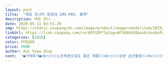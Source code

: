 ```yaml
---
layout: post 
title:  "레토 모니터 받침대 LMS-P03, 블랙" 
description: 레토 모니 ..
date: 2020-05-11 03:51:20 
img: https://static.coupangcdn.com/image/product/image/vendoritem/2019/08/09/3120276830/e7861597-9c24-4803-b67c-c06033776251.jpg 
linkUrl: https://link.coupang.com/re/AFFSDP?lptag=AF3600438&subid=ahnPublicAsk&pageKey=9610265&itemId=42405400&vendorItemId=3120276830&traceid=V0-113-5a37533feee65035 
categories: [1016] 
color: FFB2D9 
price: 9500 
author: Ask View Shop 
cont:  "●구매후기●<br/>((노트북용으로도 좋은 제품))<br/>((상판 공간활용))<br/>((아랫쪽 수납공간))<br/>((재질))<br/>++추가 후기(2020.<br/>03.<br/>21)<br/>14인치까지는 깔끔하게 올려놓고 쓸 수 있는 사이즈 같습니다.<br/><br/>15인치도 올려놓고 쓸수 있지만 조금 앞뒤로 튀어나옵니다.<br/> 한쪽을 벽에 붙여놓고 쓰는게 아니라면 노트북을 건드릴때마다 밀려서 불편함을 느낄 수도 있습니다.<br/><br/>17인치... <br/>.<br/>는 위태위태해 보일것으로 생각됩니다.<br/>가성비 갑인것같아요ㅎㅎ<br/>그 이상되면 가운데 지지대에 걸려서 안들어갑니다.<br/> 이런 경우엔 가운데 지지 다리를 빼는걸 고려해야겠죠.<br/><br/>그런데 윗면은 그 위에 뭘 씌워놓은건지 맨들맨들한 느낌이아니라 종이질감처럼 부드러운 느낌입니다.<br/><br/>내구성이 너무 좋네요.<br/>.<br/>!!<br/>너무 지저분해서 구입했는데 너무 좋습니다.<br/><br/>너무 편함 ㅠㅠ 그리고 특히 핸드폰 껴넣을 수 있어서<br/>노트북 올려놓고 쓰실분들 참고하시라고 올립니다.<br/><br/>노트북의 휀 구멍과 어댑터 구멍이 왼쪽에 있어서 사진과 같은 위치로 놓았습니다.<br/><br/>더 이쁜거로 바꾸고싶은 마음이 들긴합니다:<br/> -)<br/>더 자세한 후기 !<br/>딱 좋은것같아요!<br/>립밤, 머리끈, USB, 안약 등등 컴퓨터 하면서 필요한것들 놓으니까<br/>멀티 가능 !<br/>무엇보다 받침때 옆면과 모니터가 놓여지는 윗면의<br/>물론 자주 닦아줄생각이지만요!<br/>받고서 조립이라고 할것도 없이 그냥 아기들 블럭 맞추듯이 쏙쏙 끼워넣으면 됌.<br/> 편했음<br/>사진에나와있는 물건 외에도 여러가지 올려놓았는데<br/>상판은 거칠거칠하게 면이 다듬어져 있는데 실제 어느정도 미끄럼 방지 효과는 있습니다.<br/><br/>상판의 테두리 부분(상표쓰여져 있는 면)은 무광이고 손으로 문지르면 슥슥 소리가 납니다.<br/><br/>세로 길이가 20cm까지는 깔끔하게 상판라인보다 안쪽으로 수납됩니다.<br/><br/>솔직히 이가격에 이정도 상품이라면 정말 고퀄이라고 생각함.<br/><br/>아래쪽 공간은 키보드 넣기에는 충분히 넓습니다.<br/><br/>아무래도 제가 질려서 버리지않는한 계속 쓸것같아요.<br/><br/>아직까지도 너무 잘 쓰고있어요!<br/>앞쪽 홈에 휴대폰도 끼워놓을 수 있는데 가로로 눕히지는 못하고 세로로만 끼워놓을 수 있는 공간입니다.<br/><br/>여러가지로 실용성에 있어서, 디자인측면에 있어서 강추 !<br/>여러가지로 정말 만족스럽습니다!<br/>옆면은 일반 플라스틱이에요.<br/> 맨들맨들한 느낌!<br/>왜 안망가지는지 망가지길 기다리는건 또 처음이네요ㅎㅎ<br/>우선 깨진곳없이 무사히 도착했습니다.<br/><br/>윗면에 먼지쌓이는게 적나라하게 보여서 지저분해보일것같은데 그렇지않으니 가격에비해 고급져보이고 먼지쌓이는것도 덜 보일것같아요.<br/><br/>윗면이 옆면과 같이 맨들맨들 번뜩번뜩한 느낌이었으면<br/>이 경우엔 왼쪽에 있는 펜 놓는 공간을 쓰지는 못합니다.<br/> 대신 오른쪽 수납공간 2개와 케이블 구멍을 온전히 활용할 수 있습니다.<br/><br/>이거 정말 좋습니다!<br/>이상입니다~ 나무 책상이라 원목(무늬) 제품으로 할까 고민많이했는데 색상이나 재질이 다른 나무 재질끼리는 같이 두면 서로 디자인을 깎아먹더라구요.<br/> 이 제품이 가격대비로는 베스트가 아닐까하는 주관적인 생각입니다.<br/><br/>재질이 살짝 달라서 더더 좋았습니다.<br/><br/>제 경우에는 2.<br/>4kg 짜리 노트북이랑 핸드폰, 그리고 머그컵 하나 정도(총 3.<br/>2kg 남짓) 올려놓고 쓰는데 지지대 빼도 문제는 없었습니다.<br/> 보통 24인치 모니터 무게가 3~3.<br/>5kg 정도 되니까 비슷하겠네요.<br/><br/>제가 쓰는 노트북은 15.<br/>6인치 델 제품입니다.<br/> 휴대성은 거의 없죠.<br/> (가로 38cm, 세로 26cm)<br/>조립도 그냥 끼우면되는거라 1도 어렵지않고 간편합니다.<br/><br/>중앙의 지지대는 안쪽 거의 끝쪽에 설치되기 때문에 키보드 집어넣는데는 아무 문제 없습니다.<br/><br/>지지 다리 3개는 살짝 광이 들어간 매끈한 플라스틱 재질입니다.<br/> 손으로 문질렀을때 아무 소리 안나는 마감이에요.<br/><br/>책상이 좁아서 모니터에 키보드에 타블렛까지 두려니<br/>추천합니당.<br/><br/>크기는 생각했던것보다 조금 커보였는데 책상에두니<br/>하지만 상판 오른쪽에 있는 케이블 구멍을 사용하는 경우에 선이 구멍 아랫쪽으로 길게 늘어지면 키보드를 넣을때 서로 간섭될수도 있습니다.<br/><br/>휘어진다거나 불안한 느낌 전혀없이 굉장히 안정적입니다.<br/><br/>" 
---
```

